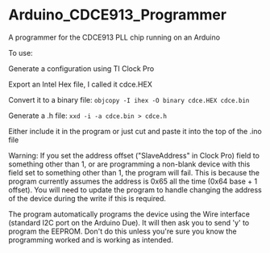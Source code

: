 # Arduino_CDCE913_Programmer
A programmer for the CDCE913 PLL chip running on an Arduino

To use:

Generate a configuration using TI Clock Pro

Export an Intel Hex file, I called it cdce.HEX

Convert it to a binary file:
`objcopy -I ihex -O binary cdce.HEX cdce.bin`

Generate a .h file:
`xxd -i -a cdce.bin > cdce.h`

Either include it in the program or just cut and paste it into the top of the .ino file

Warning: If you set the address offset ("SlaveAddress" in Clock Pro) field to something other than 1, or are programming a non-blank device with this field set to something other than 1, the program will fail.
This is because the program currently assumes the address is 0x65 all the time (0x64 base + 1 offset). You will need to update the program to handle changing the address of the device during the write if this is required.

The program automatically programs the device using the Wire interface (standard I2C port on the Arduino Due). It will then ask you to send 'y' to program the EEPROM. Don't do this unless you're sure you know the programming worked and is working as intended.
